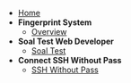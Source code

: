 - [Home](/)
- **Fingerprint System**
  - [Overview](fingerprint/)
- **Soal Test Web Developer**
  - [Soal Test](soal/test-web-developer/)
- **Connect SSH Without Pass**
  - [SSH Without Pass](server/ssh-without-password)
